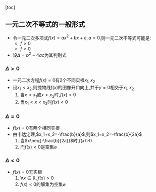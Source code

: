 [toc]



## 一元二次不等式的一般形式

- 令一元二次多项式$f(x)=ax^2+bx+c,a>0$,则一元二次不等式可能是:
  - $f>0$
  - $f<0$
- 设$\Delta=b^2-4ac$为其判别式

### $\Delta>0$

- 一元二次方程$f(x)=0$有2个不同实根$x_1,x_2$
- 设$x_1<x_2$,则抛物线$f(x)$的图像开口向上,并于$y=0$相交于$x_1,x_2$
  1. 当$x<x_1$或$x>x_2$时,$f(x)>0$
  2. 当$x_1<x<x_2$时$f(x)<0$

### $\Delta=0$

- $f(x)=0$有两个相同实根
- 由韦达定理,$x_1+x_2=-\frac{b}{a}$,则$x_1=x_2=-\frac{b}{2a}$
  1. 当$x\neq{-\frac{b}{2a}}$时,$f(x)$>0
  2. 而$f(x)<0$是空集$\varnothing$

### $\Delta<0$

- $f(x)=0$无实根
  1. $\forall x\in\mathbb{R},f(x)>0$
  2. $f(x)<0$的解集为空集$\varnothing$

